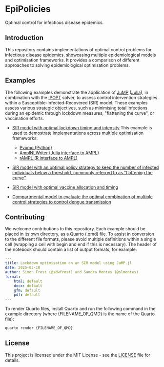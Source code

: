 # EpiPolicies
Optimal control for infectious disease epidemics.

## Introduction

This repository contains implementations of optimal control problems for infectious disease epidemics, showcasing multiple epidemiological models and optimisation frameworks. It provides a comparison of different approaches to solving epidemiological optimisation problems.

## Examples

The following examples demonstrate the application of [JuMP](https://github.com/jump-dev/JuMP.jl) ([Julia](https://julialang.org/)), in combination with the [IPOPT](https://github.com/coin-or/Ipopt) solver, to assess control intervention strategies within a Susceptible-Infected-Recovered (SIR) model. These examples assess various strategic objectives, such as minimising total infections during an epidemic through lockdown measures, "flattening the curve", or vaccination efforts.

- [SIR model with optimal lockdown timing and intensity](https://github.com/epirecipes/EpiPolicies/blob/main/NPIs/Lockdown/SIR_lockdown_JuMP.md) This example is used to demostrate implementations across multiple optimisation frameworks:
    - [Pyomo (Python)](https://github.com/epirecipes/EpiPolicies/blob/main/OptControl_lang/Python/Python_pyomo_lockdown.ipynb)
    - [AmplNLWriter (Julia interface to AMPL)](https://github.com/epirecipes/EpiPolicies/blob/main/OptControl_lang/Julia/Julia_AmplNLWriter_lockdown.ipynb)
    - [rAMPL (R interface to AMPL)](https://github.com/epirecipes/EpiPolicies/blob/main/OptControl_lang/rAMPL/lockdown_rAMPL.R)

- [SIR model with an optimal policy strategy to keep the number of infected individuals below a threshold, commonly referred to as "flattening the curve''](https://github.com/epirecipes/EpiPolicies/blob/main/NPIs/FlatteningTheCurve/SIR_ftc_JuMP.md)

- [SIR model with optimal vaccine allocation and timing](https://github.com/epirecipes/EpiPolicies/blob/main/Vaccination/SIR_vaccination_JuMP.md)

- [Compartmental model to evaluate the optimal combination of multiple control strategies to control dengue transmission](https://github.com/epirecipes/EpiPolicies/blob/main/MultipleControl/MultControl_Dengue.md)

## Contributing

We welcome contributions to this repository. Each example should be placed in its own directory, as a Quarto (.qmd) file. To assist in conversion to the different file formats, please avoid multiple definitions within a single cell (wrapping a cell with begin and end if this is necessary). The header of the notebook should contain a list of output formats, for example:

```yaml
---
title: Lockdown optimisation on an SIR model using JuMP.jl
date: 2025-03-10
author: Simon Frost (@sdwfrost) and Sandra Montes (@slmontes)
format:
    html: default
    docx: default
    gfm: default
    pdf: default
---
```

To render Quarto files, install Quarto and run the following command in the example directory (where {FILENAME_OF_QMD} is the name of the Quarto file):

```bash
quarto render {FILENAME_OF_QMD}
```

## License

This project is licensed under the MIT License - see the [LICENSE](LICENSE) file for details.